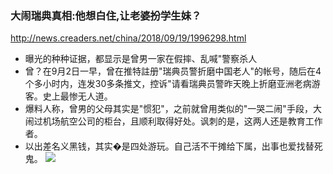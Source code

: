 ### 大闹瑞典真相:他想白住,让老婆扮学生妹？
http://news.creaders.net/china/2018/09/19/1996298.html
- 曝光的种种证据，都显示是曾男一家在假摔、乱喊"警察杀人
- 曾？在9月2日一早，曾在推特註册"瑞典员警折磨中国老人"的帐号，随后在4个多小时内，连发30多条推文，控诉"请看瑞典员警昨天晚上折磨亚洲老病游客。史上最惨无人道。
- 爆料人称，曾男的父母其实是"惯犯"，之前就曾用类似的"一哭二闹"手段，大闹过机场航空公司的柜台，且顺利取得好处。讽刺的是，这两人还是教育工作者。
- 以出差名义黑钱，其实�是四处游玩。自己活不干摊给下属，出事也爱找替死鬼。
![](http://pub.creaders.net/upload_files/image/201809/20180919_15374071601132.jpg)